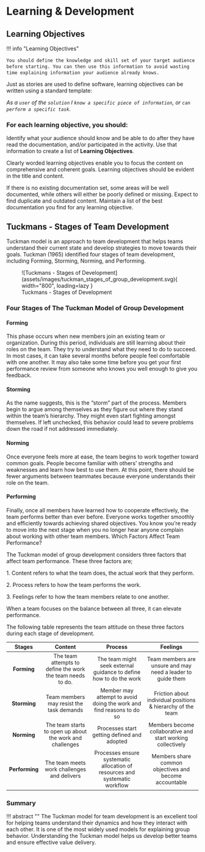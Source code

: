 # Learning & Development

## Learning Objectives
!!! info "Learning Objectives"    

    You should define the knowledge and skill set of your target audience before starting. You can then use this information to avoid wasting time explaining information your audience already knows.   

Just as stories are used to define software, learning objectives can be written using a standard template:

_As a `user` of the `solution` I `know a specific piece of information`, or `can perform a specific task`._

### For each learning objective, you should:
Identify what your audience should know and be able to do after they have read the documentation, and/or participated in the activity. Use that information to create a list of **Learning Objectives**.

Clearly worded learning objectives enable you to focus the content on comprehensive and coherent goals. Learning objectives should be evident in the title and content.

If there is no existing documentation set, some areas will be well documented, while others will either be poorly defined or missing. Expect to find duplicate and outdated content. Maintain a list of the best documentation you find for any learning objective.

## Tuckmans - Stages of Team Development
Tuckman model is an approach to team development that helps teams understand their current state and develop strategies to move towards their goals. Tuckman (1965) identified four stages of team development, including Forming, Storming, Norming, and Performing.

<figure markdown>
![Tuckmans - Stages of Development](assets/images/tuckman_stages_of_group_development.svg){ width="800", loading=lazy } <figcaption>Tuckmans - Stages of Development</figcaption>
</figure>

### Four Stages of The Tuckman Model of Group Development
#### Forming
This phase occurs when new members join an existing team or organization. During this period, individuals are still learning about their roles on the team. They try to understand what they need to do to succeed. In most cases, it can take several months before people feel comfortable with one another. It may also take some time before you get your first performance review from someone who knows you well enough to give you feedback.

#### Storming
As the name suggests, this is the “storm” part of the process. Members begin to argue among themselves as they figure out where they stand within the team’s hierarchy. They might even start fighting amongst themselves. If left unchecked, this behavior could lead to severe problems down the road if not addressed immediately.

#### Norming
Once everyone feels more at ease, the team begins to work together toward common goals. People become familiar with others’ strengths and weaknesses and learn how best to use them. At this point, there should be fewer arguments between teammates because everyone understands their role on the team.

#### Performing
Finally, once all members have learned how to cooperate effectively, the team performs better than ever before. Everyone works together smoothly and efficiently towards achieving shared objectives. You know you’re ready to move into the next stage when you no longer hear anyone complain about working with other team members.
Which Factors Affect Team Performance?

The Tuckman model of group development considers three factors that affect team performance. These three factors are;

1. Content refers to what the team does, the actual work that they perform.

2. Process refers to how the team performs the work.

3. Feelings refer to how the team members relate to one another.

When a team focuses on the balance between all three, it can elevate performance.

The following table represents the team attitude on these three factors during each stage of development.

|Stages	|Content |Process |Feelings |
| :---: | :---: | :---: | :---: |
|**Forming**|The team attempts to define the work the team needs to do.|The team might seek external guidance to define how to do the work|Team members are unsure and may need a leader to guide them|
|**Storming**|Team members may resist the task demands|Member may attempt to avoid doing the work and find reasons to do so|Friction about individual positions & hierarchy of the team|
|**Norming**|The team starts to open up about the work and challenges|	Processes start getting defined and adopted|Members become collaborative and start working collectively|
|**Performing**|The team meets work challenges and delivers|Processes ensure systematic allocation of resources and systematic workflow|	Members share common objectives and become accountable|

### Summary
!!! abstract ""
    The Tuckman model for team development is an excellent tool for helping teams understand their dynamics and how they interact with each other. It is one of the most widely used models for explaining group behavior. Understanding the Tuckman model helps us develop better teams and ensure effective value delivery.